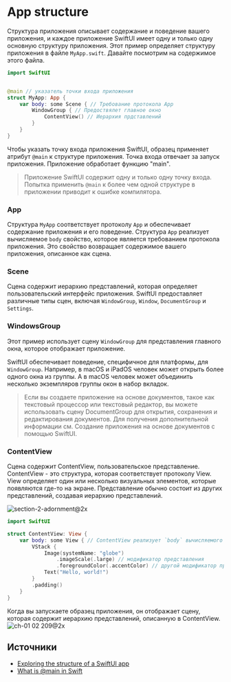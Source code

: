# App structure
Структура приложения описывает содержание и поведение вашего приложения, и каждое приложение SwiftUI имеет одну и только одну основную структуру приложения. Этот пример определяет структуру приложения в файле `MyApp.swift`. Давайте посмотрим на содержимое этого файла.

```swift
import SwiftUI


@main // указатель точки входа приложения
struct MyApp: App {
    var body: some Scene { // Требование протокола App
        WindowGroup { // Предоствялет главное окно
            ContentView() // Иерархия прдставлений
        }
    }
}
```

Чтобы указать точку входа приложения SwiftUI, образец применяет атрибут `@main` к структуре приложения. Точка входа отвечает за запуск приложения. Приложение обработает функцию "main".

> Приложение SwiftUI содержит одну и только одну точку входа. Попытка применить `@main` к более чем одной структуре в приложении приводит к ошибке компилятора.

### App
Структура `MyApp` соответствует протоколу `App` и обеспечивает содержание приложения и его поведение.
Структура `App` реализует вычисляемое `body` свойство, которое является требованием протокола приложения.
Это свойство возвращает содержимое вашего приложения, описанное как сцена. 

### Scene
Сцена содержит иерархию представлений, которая определяет пользовательский интерфейс приложения. SwiftUI предоставляет различные типы сцен, включая `WindowGroup`, `Window`, `DocumentGroup` и `Settings`.

### WindowsGroup
Этот пример использует сцену `WindowGroup` для представления главного окна, которое отображает приложение.

SwiftUI обеспечивает поведение, специфичное для платформы, для `WindowGroup`. Например, в macOS и iPadOS человек может открыть более одного окна из группы. А в macOS человек может объединить несколько экземпляров группы окон в набор вкладок.

> Если вы создаете приложение на основе документов, такое как текстовый процессор или текстовый редактор, вы можете использовать сцену DocumentGroup для открытия, сохранения и редактирования документов. Для получения дополнительной информации см. Создание приложения на основе документов с помощью SwiftUI.

### ContentView
Сцена содержит ContentView, пользовательское представление. ContentView - это структура, которая соответствует протоколу View. View определяет один или несколько визуальных элементов, которые появляются где-то на экране. Представление обычно состоит из других представлений, создавая иерархию представлений.

![section-2-adornment@2x](https://github.com/DenDmitriev/iOS-Interview/assets/65191747/19c2cede-124a-4ac5-804b-fccb8bd6abcf)

```swift
import SwiftUI

struct ContentView: View {
    var body: some View { // ContentView реализует `body` вычисляемого свойства.
        VStack {
            Image(systemName: "globe")
                .imageScale(.large) // модификатор представления
                .foregroundColor(.accentColor) // другой модификатор представления
            Text("Hello, world!")
        }
        .padding()
    }
}
```

Когда вы запускаете образец приложения, он отображает сцену, которая содержит иерархию представлений, описанную в ContentView.
![ch-01 02 209@2x](https://github.com/DenDmitriev/iOS-Interview/assets/65191747/859c576a-f1d8-4a67-9b81-e20563531a7e)

## Источники
- [Exploring the structure of a SwiftUI app](https://developer.apple.com/tutorials/swiftui-concepts/exploring-the-structure-of-a-swiftui-app)
- [What is @main in Swift](https://medium.com/@abedalkareemomreyh/what-is-main-in-swift-bc79fbee741c)
